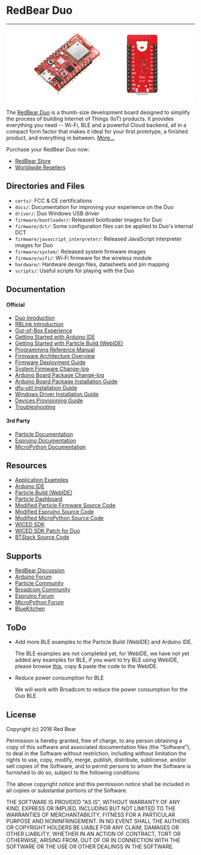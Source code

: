 
# RedBear Duo
---

![image](docs/images/RB_Duo.png)

The [RedBear Duo](http://www.redbear.cc/duo) is a thumb-size development board designed to simplify the process of building Internet of Things (IoT) products. It provides everything you need -- Wi-Fi, BLE and a powerful Cloud backend, all in a compact form factor that makes it ideal for your first prototype, a finished product, and everything in between. [More...](docs/duo_introduction.md) 

Purchase your RedBear Duo now: 

* [RedBear Store](https://store.redbear.cc/product.html)
* [Worldwide Resellers](http://redbearlab.com/buy/)


## Directories and Files

* `certs/`: FCC & CE certifications
* `docs/`: Documentation for improving your experience on the Duo
* `driver/`: Duo Windows USB driver
* `firmware/bootloader/`: Released bootloader images for Duo
* `firmware/dct/`: Some configuration files can be applied to Duo's internal DCT
* `firmware/javascript_interpreter/`: Released JavaScript interpreter images for Duo
* `firmware/system/`: Released system firmware images
* `firmware/wifi/`: Wi-Fi firmware for the wireless module 
* `hardware/`: Hardware design files, datasheets and pin mapping
* `scripts/`: Useful scripts for playing with the Duo


## Documentation

#### Official

* [Duo Inroduction](docs/duo_introduction.md)
* [RBLink Introduction](docs/rblink_introduction.md)
* [Out-of-Box Experience](docs/out_of_box_experience.md)
* [Getting Started with Arduino IDE](docs/getting_started_with_arduino_ide.md)
* [Getting Started with Particle Build (WebIDE)](docs/getting_started_with_particle_build.md)
* [Programming Reference Manual](docs/programming_reference_manual.md)
* [Firmware Architecture Overview](docs/firmware_architecture_overview.md)
* [Firmware Deployment Guide](docs/firmware_deployment_guide.md)
* [System Firmware Change-log](docs/system_firmware_changelog.md)
* [Arduino Board Package Change-log](https://github.com/redbear/STM32-Arduino/blob/master/CHANGELOG.md)
* [Arduino Board Package Installation Guide](docs/arduino_board_package_installation_guide.md)
* [dfu-util Installation Guide](docs/dfu-util_installation_guide.md)
* [Windows Driver Installation Guide](docs/windows_driver_installation_guide.md)
* [Devices Provisioning Guide](docs/devices_provisioning_guide.md)
* [Troubleshooting](docs/troubleshooting.md)

#### 3rd Party

* [Particle Documentation](https://docs.particle.io/guide/getting-started/intro/photon/)
* [Espruino Documentation](http://www.espruino.com/)
* [MicroPython Documentation](http://docs.micropython.org/en/latest/pyboard/)


## Resources

* [Application Examples](https://github.com/redbear/STM32-Arduino/tree/master/arduino/libraries/RedBear_Duo)
* [Arduino IDE](https://www.arduino.cc/en/Main/Software)
* [Particle Build (WebIDE)](https://build.particle.io/)
* [Particle Dashboard](https://dashboard.particle.io/)
* [Modified Particle Firmware Source Code](https://github.com/redbear/firmware)
* [Modified Espruino Source Code](https://github.com/redbear/Espruino)
* [Modified MicroPython Source Code](https://github.com/redbear/micropython)
* [WICED SDK](https://community.broadcom.com/community/wiced-wifi/wiced-wifi-documentation)
* [WICED SDK Patch for Duo](https://github.com/redbear/WICED-SDK)
* [BTStack Source Code](https://github.com/redbear/btstack)


## Supports

* [RedBear Discussion](http://discuss.redbear.cc)
* [Arduino Forum](https://forum.arduino.cc/)
* [Particle Community](https://community.particle.io)
* [Broadcom Community](https://community.broadcom.com/welcome)
* [Espruino Forum](http://forum.espruino.com/)
* [MicroPython Forum](http://forum.micropython.org/)
* [BlueKitchen](https://bluekitchen-gmbh.com/)


## ToDo

* Add more BLE examples to the Particle Build (WebIDE) and Arduino IDE.

	The BLE examples are not completed yet, for WebIDE, we have not yet added any examples for BLE, if you want to try BLE using WebIDE, please browse [this](https://github.com/redbear/STM32-Arduino/tree/master/arduino/libraries/RedBear_Duo/examples/03.BLE), copy & paste the code to the WebIDE.

* Reduce power consumption for BLE

	We will work with Broadcom to reduce the power consumption for the Duo BLE.


## License

Copyright (c) 2016 Red Bear

Permission is hereby granted, free of charge, to any person obtaining a copy of this software and associated documentation files (the "Software"), to deal in the Software without restriction, including without limitation the rights to use, copy, modify, merge, publish, distribute, sublicense, and/or sell copies of the Software, and to permit persons to whom the Software is furnished to do so, subject to the following conditions:

The above copyright notice and this permission notice shall be included in all copies or substantial portions of the Software.

THE SOFTWARE IS PROVIDED "AS IS", WITHOUT WARRANTY OF ANY KIND, EXPRESS OR IMPLIED, INCLUDING BUT NOT LIMITED TO THE WARRANTIES OF MERCHANTABILITY, FITNESS FOR A PARTICULAR PURPOSE AND NONINFRINGEMENT. IN NO EVENT SHALL THE AUTHORS OR COPYRIGHT HOLDERS BE LIABLE FOR ANY CLAIM, DAMAGES OR OTHER LIABILITY, WHETHER IN AN ACTION OF CONTRACT, TORT OR OTHERWISE, ARISING FROM, OUT OF OR IN CONNECTION WITH THE SOFTWARE OR THE USE OR OTHER DEALINGS IN THE SOFTWARE.

